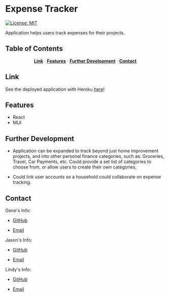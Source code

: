 # Expense Tracker   
[![License: MIT](https://img.shields.io/badge/License-MIT-yellow.svg)](https://opensource.org/licenses/MIT) 

Application helps users track expenses for their projects. 
  
## Table of Contents
<div align="center">
  <p align="center">
    <a href="#link"><strong>Link</strong></a>
    ·
    <a href="#features"><strong>Features</strong></a>
    ·
    <a href="#further-development"><strong>Further Development</strong></a>
     ·
    <a href="#contact"><strong>Contact</strong></a>
  </p>
</div>
  
## Link

See the deployed application with Heroku [here](https://nu-expense-tracker.herokuapp.com/)!

## Features

* React
* MUI

## Further Development

* Application can be expanded to track beyond just home improvement projects, and into other personal finance categories, such as: Groceries, Travel, Car Payments, etc. Could provide a set list of categories to choose from, or allow users to create their own categories.

* Could link user accounts so a household could collaborate on expense tracking.


## Contact
Gene's Info:
  
  * [GitHub](https://github.com/ggrove87)

  * [Email](mailto:gwg1387@gmail.com)

Jason's Info:
  
  * [GitHub](https://github.com/nearcatch)

  * [Email](mailto:jathekkek@gmail.com)

Lindy's Info:
  
  * [GitHub](https://github.com/lindybriggs)

  * [Email](mailto:briggs.lindy@gmail.com)

  
